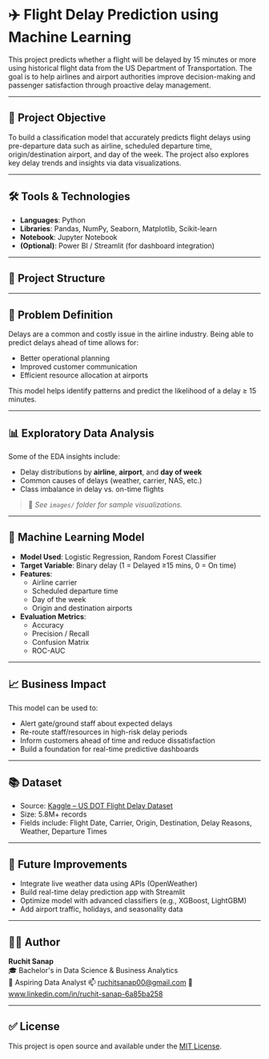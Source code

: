 
# ✈️ Flight Delay Prediction using Machine Learning

This project predicts whether a flight will be delayed by 15 minutes or more using historical flight data from the US Department of Transportation. The goal is to help airlines and airport authorities improve decision-making and passenger satisfaction through proactive delay management.

---

## 📌 Project Objective

To build a classification model that accurately predicts flight delays using pre-departure data such as airline, scheduled departure time, origin/destination airport, and day of the week. The project also explores key delay trends and insights via data visualizations.

---

## 🛠️ Tools & Technologies

- **Languages**: Python
- **Libraries**: Pandas, NumPy, Seaborn, Matplotlib, Scikit-learn
- **Notebook**: Jupyter Notebook
- **(Optional)**: Power BI / Streamlit (for dashboard integration)

---

## 📁 Project Structure


---

## 🧠 Problem Definition

Delays are a common and costly issue in the airline industry. Being able to predict delays ahead of time allows for:
- Better operational planning
- Improved customer communication
- Efficient resource allocation at airports

This model helps identify patterns and predict the likelihood of a delay ≥ 15 minutes.

---

## 📊 Exploratory Data Analysis

Some of the EDA insights include:
- Delay distributions by **airline**, **airport**, and **day of week**
- Common causes of delays (weather, carrier, NAS, etc.)
- Class imbalance in delay vs. on-time flights

> 📸 *See `images/` folder for sample visualizations.*

---

## 🤖 Machine Learning Model

- **Model Used**: Logistic Regression, Random Forest Classifier
- **Target Variable**: Binary delay (1 = Delayed ≥15 mins, 0 = On time)
- **Features**:
  - Airline carrier
  - Scheduled departure time
  - Day of the week
  - Origin and destination airports
- **Evaluation Metrics**:
  - Accuracy
  - Precision / Recall
  - Confusion Matrix
  - ROC-AUC

---

## 📈 Business Impact

This model can be used to:
- Alert gate/ground staff about expected delays
- Re-route staff/resources in high-risk delay periods
- Inform customers ahead of time and reduce dissatisfaction
- Build a foundation for real-time predictive dashboards

---

## 📚 Dataset

- Source: [Kaggle – US DOT Flight Delay Dataset](https://www.kaggle.com/datasets/usdot/flight-delays)
- Size: 5.8M+ records
- Fields include: Flight Date, Carrier, Origin, Destination, Delay Reasons, Weather, Departure Times

---

## 📌 Future Improvements

- Integrate live weather data using APIs (OpenWeather)
- Build real-time delay prediction app with Streamlit
- Optimize model with advanced classifiers (e.g., XGBoost, LightGBM)
- Add airport traffic, holidays, and seasonality data

---

## 🙋‍♂️ Author

**Ruchit Sanap**  
🎓 Bachelor's in Data Science & Business Analytics  
💼 Aspiring Data Analyst 
📫 ruchitsanap00@gmail.com 
🔗 www.linkedin.com/in/ruchit-sanap-6a85ba258



---

## ✅ License

This project is open source and available under the [MIT License](LICENSE).
